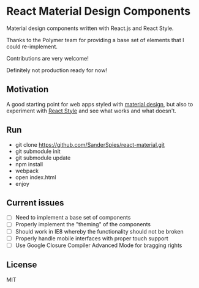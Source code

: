 React Material Design Components
===
Material design components written with React.js and React Style.

Thanks to the Polymer team for providing a base set of elements that I could re-implement.

Contributions are very welcome!

Definitely not production ready for now!

Motivation
---
A good starting point for web apps styled with [material design](http://www.google.com/design/spec/material-design/introduction.html), but also to experiment with
[React Style](https://github.com/SanderSpies/react-style/) and see what works and what doesn't.

Run
---
- git clone https://github.com/SanderSpies/react-material.git
- git submodule init
- git submodule update
- npm install
- webpack
- open index.html
- enjoy

Current issues
---
- [ ] Need to implement a base set of components
- [ ] Properly implement the "theming" of the components
- [ ] Should work in IE8 whereby the functionality should not be broken
- [ ] Properly handle mobile interfaces with proper touch support
- [ ] Use Google Closure Compiler Advanced Mode for bragging rights

License
---
MIT
